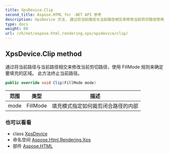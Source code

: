 ```yaml
---
title: XpsDevice.Clip
second_title: Aspose.HTML for .NET API 参考
description: XpsDevice 方法. 通过将当前路径与当前路径相交来修改当前剪切路径使用 FillMode 规则来确定要填充的区域 此方法终止当前路径
type: docs
weight: 60
url: /zh/net/aspose.html.rendering.xps/xpsdevice/clip/
---
```

## XpsDevice.Clip method

通过将当前路径与当前路径相交来修改当前剪切路径，使用 FillMode 规则来确定要填充的区域。 此方法终止当前路径。

```csharp
public override void Clip(FillMode mode)
```

| 范围 | 类型 | 描述 |
| --- | --- | --- |
| mode | FillMode | 填充模式指定如何裁剪闭合路径的内部 |

### 也可以看看

* class [XpsDevice](../)
* 命名空间 [Aspose.Html.Rendering.Xps](../../xpsdevice/)
* 部件 [Aspose.HTML](../../../)



